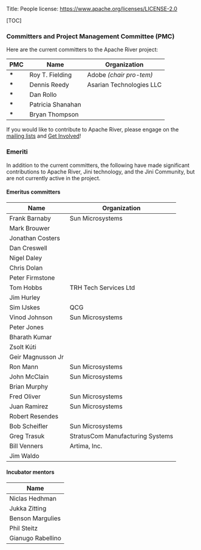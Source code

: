 Title: People
license: https://www.apache.org/licenses/LICENSE-2.0

[TOC]

### Committers and Project Management Committee (PMC)

Here are the current committers to the Apache River project:

| PMC   | Name | Organization |
|-------|------|--------------|
| __*__ |Roy T. Fielding|Adobe *(chair pro-tem)*|
| __*__ |Dennis Reedy|Asarian Technologies LLC|
| __*__ |Dan Rollo||
| __*__ |Patricia Shanahan||
| __*__ |Bryan Thompson||

If you would like to contribute to Apache River,
please engage on the [mailing lists](mailing-lists.html)
and [Get Involved](get-involved.html)!


### Emeriti

In addition to the current committers, the following have made significant
contributions to Apache River, Jini technology, and the Jini Community,
but are not currently active in the project.

#### Emeritus committers

| Name | Organization |
|------|--------------|
|Frank Barnaby|Sun Microsystems|
|Mark Brouwer||
|Jonathan Costers||
|Dan Creswell||
|Nigel Daley||
|Chris Dolan||
|Peter Firmstone||
|Tom Hobbs|TRH Tech Services Ltd|
|Jim Hurley||
|Sim IJskes|QCG|
|Vinod Johnson|Sun Microsystems|
|Peter Jones||
|Bharath Kumar||
|Zsolt Kúti||
|Geir Magnusson Jr||
|Ron Mann|Sun Microsystems|
|John McClain|Sun Microsystems |
|Brian Murphy||
|Fred Oliver| Sun Microsystems|
|Juan Ramirez|Sun Microsystems|
|Robert Resendes||
|Bob Scheifler|Sun Microsystems|
|Greg Trasuk|StratusCom Manufacturing Systems|
|Bill Venners|Artima, Inc.|
|Jim Waldo||

#### Incubator mentors

| Name |
|------|
|Niclas Hedhman|
|Jukka Zitting|
|Benson Margulies|
|Phil Steitz|
|Gianugo Rabellino|

